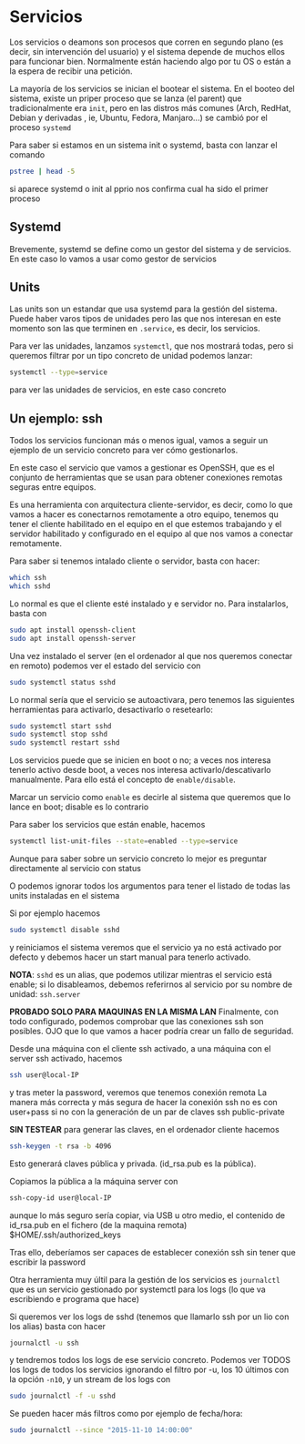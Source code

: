 # Servicios
Los servicios o deamons son procesos que corren en segundo plano
(es decir, sin intervención del usuario) y el sistema depende de muchos
ellos para funcionar bien. Normalmente están haciendo algo por tu OS
o están a la espera de recibir una petición.

La mayoría de los servicios se inician el bootear el sistema. En el booteo
del sistema, existe un priper proceso que se lanza (el parent) que 
tradicionalmente era `init`, pero en las distros más comunes (Arch, RedHat,
Debian y derivadas , ie, Ubuntu, Fedora, Manjaro...) se cambió por el proceso
`systemd`

Para saber si estamos en un sistema init o systemd, basta con lanzar el
comando

```bash
pstree | head -5
```
si aparece systemd o init al pprio nos confirma cual ha sido el primer proceso

## Systemd
Brevemente, systemd se define como un gestor del sistema y de 
servicios. En este caso lo vamos a usar como gestor de servicios

## Units
Las units son un estandar que usa systemd para la gestión del sistema.
Puede haber varos tipos de unidades pero las que nos interesan en este momento
son las que terminen en `.service`, es decir, los servicios.

Para ver las unidades, lanzamos `systemctl`, que nos mostrará todas,
pero si queremos filtrar por un tipo concreto de unidad podemos lanzar:

```bash
systemctl --type=service
```

para ver las unidades de servicios, en este caso concreto

## Un ejemplo: ssh
Todos los servicios funcionan más o menos igual, vamos a seguir un ejemplo
de un servicio concreto para ver cómo gestionarlos.

En este caso el servicio que vamos a gestionar es OpenSSH, que es el conjunto
de herramientas que se usan para obtener conexiones remotas seguras entre equipos.

Es una herramienta con arquitectura cliente-servidor, es decir, como lo que 
vamos a hacer es conectarnos remotamente a otro equipo, tenemos qu tener el
cliente habilitado en el equipo en el que estemos trabajando y el servidor
habilitado y configurado en el equipo al que nos vamos a conectar remotamente.

Para saber si tenemos intalado cliente o servidor, basta con hacer:

```bash
which ssh
which sshd
```

Lo normal es que el cliente esté instalado y e servidor no.
Para instalarlos, basta con

```bash
sudo apt install openssh-client
sudo apt install openssh-server
```

Una vez instalado el server (en el ordenador al que nos queremos conectar en
remoto) podemos ver el estado del servicio con

```bash
sudo systemctl status sshd
```

Lo normal sería que el servicio se autoactivara, pero tenemos las siguientes 
herramientas para activarlo, desactivarlo o resetearlo:

```bash
sudo systemctl start sshd
sudo systemctl stop sshd
sudo systemctl restart sshd
```

Los servicios puede que se inicien en boot o no; a veces nos interesa
tenerlo activo desde boot, a veces nos interesa activarlo/descativarlo
manualmente. Para ello está el concepto de `enable/disable`.

Marcar un servicio como `enable` es decirle al sistema que queremos que
lo lance en boot; disable es lo contrario

Para saber los servicios que están enable, hacemos

```bash
systemctl list-unit-files --state=enabled --type=service
```

Aunque para saber sobre un servicio concreto lo mejor es preguntar directamente 
al servicio con status

O podemos ignorar todos los argumentos para tener el listado de todas las units
instaladas en el sistema

Si por ejemplo hacemos 
```bash
sudo systemctl disable sshd
```

y reiniciamos el sistema veremos que el servicio ya no está activado por defecto
y debemos hacer un start manual para tenerlo activado.

**NOTA**: `sshd` es un alias, que podemos utilizar mientras el servicio
está enable; si lo disableamos, debemos referirnos al servicio por su nombre
de unidad: `ssh.server`

**PROBADO SOLO PARA MAQUINAS EN LA MISMA LAN**
Finalmente, con todo configurado, podemos comprobar que las conexiones ssh
son posibles. OJO que lo que vamos a hacer podría crear un fallo de seguridad.

Desde una máquina con el cliente ssh activado, a una máquina con el server ssh
activado, hacemos

```bash
ssh user@local-IP
```

y tras meter la password, veremos que tenemos conexión remota
La manera más correcta y más segura de hacer la conexión ssh no es con 
user+pass si no con la generación de un par de claves ssh public-private

**SIN TESTEAR** para generar las claves, en el ordenador cliente 
hacemos

```bash
ssh-keygen -t rsa -b 4096
```

Esto generará claves pública y privada. (id_rsa.pub es la pública).

Copiamos la pública a la máquina server con

```bash
ssh-copy-id user@local-IP
```

aunque lo más seguro sería copiar, via USB u otro medio, el contenido de
id_rsa.pub en el fichero (de la maquina remota) $HOME/.ssh/authorized_keys

Tras ello, deberíamos ser capaces de establecer conexión ssh sin tener que
escribir la password


Otra herramienta muy últil para la gestión de los servicios es `journalctl`
que es un servicio gestionado por systemctl para los logs (lo que va
escribiendo e programa que hace)

Si queremos ver los logs de sshd (tenemos que llamarlo ssh por un lio con los
alias) basta con hacer

```bash
journalctl -u ssh
```
y tendremos todos los logs de ese servicio concreto. Podemos ver TODOS los
logs de todos los servicios ignorando el filtro por -u, los 10 últimos 
con la opción `-n10`, y un stream de los logs con

```bash
sudo journalctl -f -u sshd
```

Se pueden hacer más filtros como por ejemplo de fecha/hora:

```bash
sudo journalctl --since "2015-11-10 14:00:00"
```